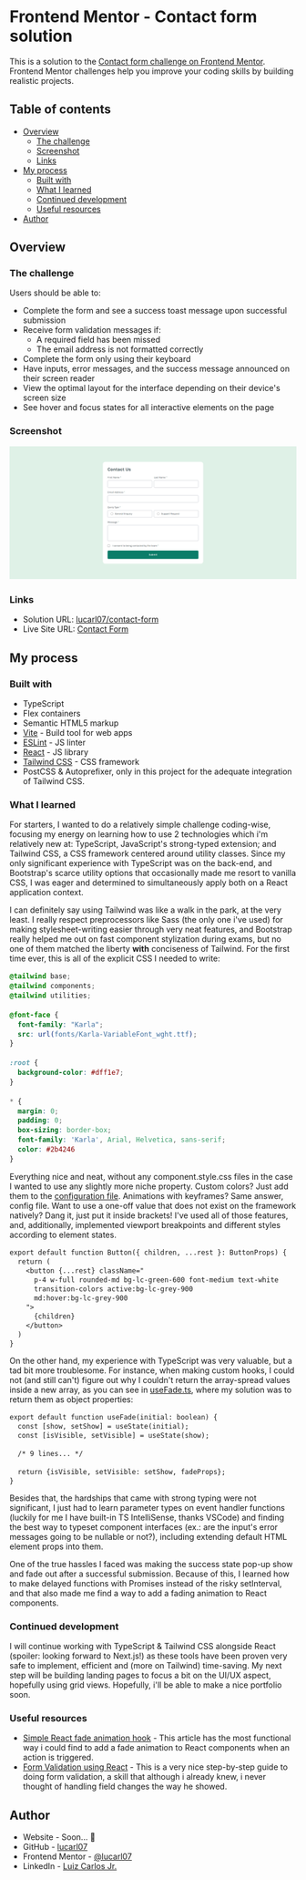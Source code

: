 # Frontend Mentor - Contact form solution

This is a solution to the [Contact form challenge on Frontend Mentor](https://www.frontendmentor.io/challenges/contact-form--G-hYlqKJj). Frontend Mentor challenges help you improve your coding skills by building realistic projects. 

## Table of contents

- [Overview](#overview)
  - [The challenge](#the-challenge)
  - [Screenshot](#screenshot)
  - [Links](#links)
- [My process](#my-process)
  - [Built with](#built-with)
  - [What I learned](#what-i-learned)
  - [Continued development](#continued-development)
  - [Useful resources](#useful-resources)
- [Author](#author)

## Overview

### The challenge

Users should be able to:

- Complete the form and see a success toast message upon successful submission
- Receive form validation messages if:
  - A required field has been missed
  - The email address is not formatted correctly
- Complete the form only using their keyboard
- Have inputs, error messages, and the success message announced on their screen reader
- View the optimal layout for the interface depending on their device's screen size
- See hover and focus states for all interactive elements on the page

### Screenshot

![Screenshot of my project](./public/screenshot.png)

### Links

- Solution URL: [lucarl07/contact-form](https://github.com/lucarl07/contact-form)
- Live Site URL: [Contact Form](https://contact-form-gold-phi.vercel.app)

## My process

### Built with

- TypeScript
- Flex containers
- Semantic HTML5 markup
- [Vite](https://vite.dev) - Build tool for web apps
- [ESLint](https://eslint.org) - JS linter
- [React](https://reactjs.org) - JS library
- [Tailwind CSS](https://tailwindcss.com) - CSS framework
- PostCSS & Autoprefixer, only in this project for the adequate integration of Tailwind CSS.

### What I learned

For starters, I wanted to do a relatively simple challenge coding-wise, focusing my energy on learning how to use 2 technologies which i'm relatively new at: TypeScript, JavaScript's strong-typed extension; and Tailwind CSS, a CSS framework centered around utility classes. Since my only significant experience with TypeScript was on the back-end, and Bootstrap's scarce utility options that occasionally made me resort to vanilla CSS, I was eager and determined to simultaneously apply both on a React application context. 

I can definitely say using Tailwind was like a walk in the park, at the very least. I really respect preprocessors like Sass (the only one i've used) for making stylesheet-writing easier through very neat features, and Bootstrap really helped me out on fast component stylization during exams, but no one of them matched the liberty **with** conciseness of Tailwind. For the first time ever, this is all of the explicit CSS I needed to write:

```css
@tailwind base;
@tailwind components;
@tailwind utilities;

@font-face {
  font-family: "Karla";
  src: url(fonts/Karla-VariableFont_wght.ttf);
}

:root {
  background-color: #dff1e7;
}

* {
  margin: 0;
  padding: 0;
  box-sizing: border-box;
  font-family: 'Karla', Arial, Helvetica, sans-serif;
  color: #2b4246
}
```

Everything nice and neat, without any component.style.css files in the case I wanted to use any slightly more niche property. Custom colors? Just add them to the [configuration file](./tailwind.config.ts). Animations with keyframes? Same answer, config file. Want to use a one-off value that does not exist on the framework natively? Dang it, just put it inside brackets! I've used all of those features, and, additionally, implemented viewport breakpoints and different styles according to element states.

```tsx
export default function Button({ children, ...rest }: ButtonProps) {
  return (
    <button {...rest} className="
      p-4 w-full rounded-md bg-lc-green-600 font-medium text-white 
      transition-colors active:bg-lc-grey-900
      md:hover:bg-lc-grey-900
    ">
      {children}
    </button>
  )
}
```

On the other hand, my experience with TypeScript was very valuable, but a tad bit more troublesome. For instance, when making custom hooks, I could not (and still can't) figure out why I couldn't return the array-spread values inside a new array, as you can see in [useFade.ts](./src/hooks/useFade.ts), where my solution was to return them as object properties:

```tsx
export default function useFade(initial: boolean) {
  const [show, setShow] = useState(initial);
  const [isVisible, setVisible] = useState(show);

  /* 9 lines... */

  return {isVisible, setVisible: setShow, fadeProps};
}
```

Besides that, the hardships that came with strong typing were not significant, I just had to learn parameter types on event handler functions (luckily for me I have built-in TS IntelliSense, thanks VSCode) and finding the best way to typeset component interfaces (ex.: are the input's error messages going to be nullable or not?), including extending default HTML element props into them.

One of the true hassles I faced was making the success state pop-up show and fade out after a successful submission. Because of this, I learned how to make delayed functions with Promises instead of the risky setInterval, and that also made me find a way to add a fading animation to React components. 

### Continued development

I will continue working with TypeScript & Tailwind CSS alongside React (spoiler: looking forward to Next.js!) as these tools have been proven very safe to implement, efficient and (more on Tailwind) time-saving. My next step will be building landing pages to focus a bit on the UI/UX aspect, hopefully using grid views. Hopefully, i'll be able to make a nice portfolio soon.

### Useful resources

- [Simple React fade animation hook](https://dev.to/ekeijl/simple-react-fade-animation-hook-5dp8) - This article has the most functional way i could find to add a fade animation to React components when an action is triggered.
- [Form Validation using React](https://www.youtube.com/watch?v=EYpdEYK25Dc&t=774s) - This is a very nice step-by-step guide to doing form validation, a skill that although i already knew, i never thought of handling field changes the way he showed.

## Author

- Website - Soon... 👀
- GitHub - [lucarl07](https://github.com/lucarl07)
- Frontend Mentor - [@lucarl07](https://www.frontendmentor.io/profile/lucarl07)
- LinkedIn - [Luiz Carlos Jr.](https://www.linkedin.com/in/lucarl07/)
